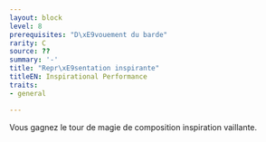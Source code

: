 ```yaml
---
layout: block
level: 8
prerequisites: "D\xE9vouement du barde"
rarity: C
source: ??
summary: '-'
title: "Repr\xE9sentation inspirante"
titleEN: Inspirational Performance
traits:
- general

---
```


<p>Vous gagnez le tour de magie de composition inspiration vaillante.</p>